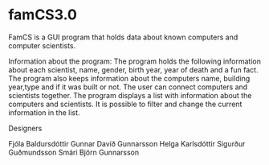 # famCS3.0


FamCS is a GUI program that holds data about known computers and computer scientists.

Information about the program:  The program holds the following information about each scientist, name, gender, birth year, year of death and a fun fact. The program also keeps information about the computers name, building year,type and if it was built or not.
The user can connect computers and scientists together. The program displays a list with information about the computers and scientists. It is possible to filter and change the current information in the list.    

Designers

Fjóla Baldursdóttir
Gunnar Davíð Gunnarsson
Helga Karlsdóttir
Sigurður Guðmundsson
Smári Björn Gunnarsson
